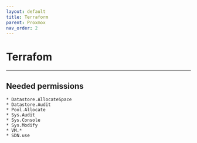 ```yaml
---
layout: default
title: Terraform
parent: Proxmox
nav_order: 2
---
```


# Terrafom

___

## Needed permissions
```
* Datastore.AllocateSpace
* Datastore.Audit
* Pool.Allocate
* Sys.Audit
* Sys.Console
* Sys.Modify
* VM.*
* SDN.use
```